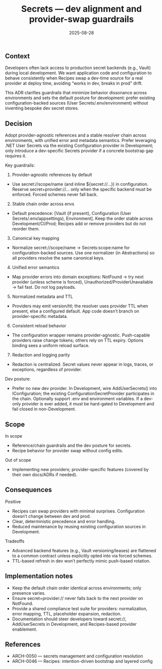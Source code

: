 ﻿---
id: ARCH-0051
slug: secrets-dev-alignment-and-provider-swap-guardrails
domain: Architecture
status: approved
date: 2025-08-28
title: Secrets — dev alignment and provider-swap guardrails
---

## Context

Developers often lack access to production secret backends (e.g., Vault) during local development. We want application code and configuration to behave consistently when Recipes swap a dev-time source for a real provider at deploy time, avoiding “works in dev, breaks in prod” drift.

This ADR clarifies guardrails that minimize behavior dissonance across environments and sets the default posture for development: prefer existing configuration-backed sources (User Secrets/.env/environment) without inventing bespoke dev secret stores.

## Decision

Adopt provider-agnostic references and a stable resolver chain across environments, with unified error and metadata semantics. Prefer leveraging .NET User Secrets via the existing Configuration provider in Development; only introduce a dev-specific Secrets provider if a concrete bootstrap gap requires it.

Key guardrails:

1) Provider-agnostic references by default
- Use secret://scope/name (and inline ${secret://…}) in configuration. Reserve secret+provider://… only when the specific backend must be enforced. Forced schemes never fall back.

2) Stable chain order across envs
- Default precedence: [Vault (if present), Configuration (User Secrets/.env/appsettings), Environment]. Keep the order stable across Development/CI/Prod; Recipes add or remove providers but do not reorder them.

3) Canonical key mapping
- Normalize secret://scope/name → Secrets:scope:name for configuration-backed sources. Use one normalizer (in Abstractions) so all providers resolve the same canonical keys.

4) Unified error semantics
- Map provider errors into domain exceptions: NotFound → try next provider (unless scheme is forced), Unauthorized/ProviderUnavailable → fail fast. Do not log payloads.

5) Normalized metadata and TTL
- Providers may emit version/ttl; the resolver uses provider TTL when present, else a configured default. App code doesn’t branch on provider-specific metadata.

6) Consistent reload behavior
- The configuration wrapper remains provider-agnostic. Push-capable providers raise change tokens; others rely on TTL expiry. Options binding sees a uniform reload surface.

7) Redaction and logging parity
- Redaction is centralized. Secret values never appear in logs, traces, or exceptions, regardless of provider.

Dev posture:
- Prefer no new dev provider. In Development, wire AddUserSecrets() into IConfiguration; the existing ConfigurationSecretProvider participates in the chain. Optionally support .env and environment variables. If a dev-only provider is ever added, it must be hard-gated to Development and fail closed in non-Development.

## Scope

In scope
- Reference/chain guardrails and the dev posture for secrets.
- Recipe behavior for provider swap without config edits.

Out of scope
- Implementing new providers; provider-specific features (covered by their own docs/ADRs if needed).

## Consequences

Positive
- Recipes can swap providers with minimal surprises. Configuration doesn’t change between dev and prod.
- Clear, deterministic precedence and error handling.
- Reduced maintenance by reusing existing configuration sources in Development.

Tradeoffs
- Advanced backend features (e.g., Vault versioning/leases) are flattened to a common contract unless explicitly opted into via forced schemes.
- TTL-based refresh in dev won’t perfectly mimic push-based rotation.

## Implementation notes

- Keep the default chain order identical across environments; only presence varies.
- Ensure secret+provider:// never falls back to the next provider on NotFound.
- Provide a shared compliance test suite for providers: normalization, error mapping, TTL, placeholder expansion, redaction.
- Documentation should steer developers toward secret://, AddUserSecrets in Development, and Recipes-based provider enablement.

## References

- ARCH-0050 — secrets management and configuration resolution
- ARCH-0046 — Recipes: intention-driven bootstrap and layered config
